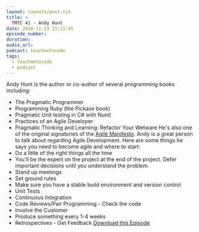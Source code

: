```yaml
---
layout: layouts/post.njk
title: >
  TMTC 41 - Andy Hunt
date: 2010-11-23 15:11:45
episode_number:
duration:
audio_url:
podcast: teachmetocode
tags:
  - teachmetocode
  - podcast
---
```


Andy Hunt is the author or co-author of several programming books including:

- The Pragmatic Programmer
- Programming Ruby (the Pickaxe book)
- Pragmatic Unit testing in C# with Nunit
- Practices of an Agile Developer
- Pragmatic Thinking and Learning: Refactor Your Wetware
  He's also one of the original signatories of the [Agile Manifesto](http://agilemanifesto.org). Andy is a great person to talk about regarding Agile Development. Here are some things he says you need to become agile and where to start:
- Do a little of the right things all the time
- You'll be the expert on the project at the end of the project. Defer important decisions until you understand the problem.
- Stand up meetings
- Set ground rules
- Make sure you have a stable build environment and version control
- Unit Tests
- Continuous Integration
- Code Reviews/Pair Programming - Check the code
- Involve the Customer
- Produce something every 1-4 weeks
- Retrospectives - Get Feedback
  [Download this Episode](http://traffic.libsyn.com/charlesmaxwood/TMTC41AndyHunt.mp3)
